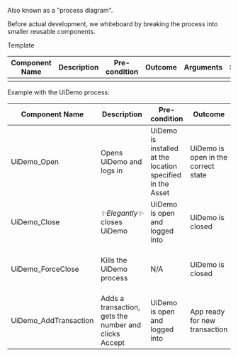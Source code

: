 Also known as a "process diagram".

Before actual development, we whiteboard by breaking the process into smaller reusable components.

Template

| Component Name | Description | Pre-condition | Outcome | Arguments | State |
| ---- | ---- | ---- | ---- | ---- | ---- |
|  |  |  |  |  |  |


Example with the UiDemo process:

| Component Name | Description | Pre-condition | Outcome | Arguments | State |
| ---- | ---- | ---- | ---- | ---- | ---- |
| UiDemo_Open | Opens UiDemo and logs in | UiDemo is installed at the location specified in the Asset	 | UiDemo is open in the correct state	 | in_CredentialName<br>in_UiDemoAppPath | Initialization<br><br> |
| UiDemo_Close | *✨Elegantly✨* closes UiDemo | UiDemo is open and logged into | UiDemo is closed | N/A | Process Transaction<br>End Process |
| UiDemo_ForceClose | Kills the UiDemo process	 | N/A | UiDemo is closed	 | N/A | Initialization<br>Process Transaction<br>End Process |
| UiDemo_AddTransaction | Adds a transaction, gets the number and clicks Accept	 | UiDemo is open and logged into	 | App ready for new transaction	 | in_CashIn<br>in_OnUsCheck<br>In_NotOnUsCheck<br>out_TransactionNumber | Process Transaction<br><br> |


